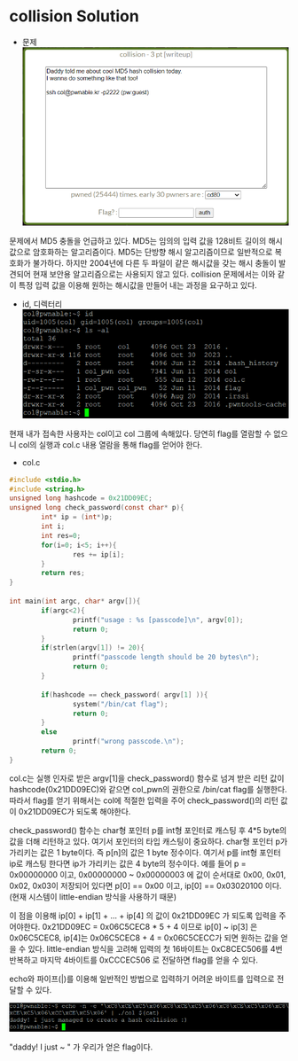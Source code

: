 collision Solution
====================
- 문제
![](./images/1.png)

문제에서 MD5 충돌을 언급하고 있다. MD5는 임의의 입력 값을 128비트 길이의 해시값으로 암호화하는 알고리즘이다. MD5는 단방향 해시 알고리즘이므로 일반적으로 복호화가 불가하다. 하지만 2004년에 다른 두 파일이 같은 해시값을 갖는 해시 충돌이 발견되어 현재 보안용 알고리즘으로는 사용되지 않고 있다. collision 문제에서는 이와 같이 특정 입력 값을 이용해 원하는 해시값을 만들어 내는 과정을 요구하고 있다.

- id, 디렉터리
![](./images/2.png)

현재 내가 접속한 사용자는 col이고 col 그룹에 속해있다. 당연히 flag를 열람할 수 없으니 col의 실행과 col.c 내용 열람을 통해 flag를 얻어야 한다.

- col.c
```c
#include <stdio.h>
#include <string.h>
unsigned long hashcode = 0x21DD09EC;
unsigned long check_password(const char* p){
        int* ip = (int*)p;
        int i;
        int res=0;
        for(i=0; i<5; i++){
                res += ip[i];
        }
        return res;
}

int main(int argc, char* argv[]){
        if(argc<2){
                printf("usage : %s [passcode]\n", argv[0]);
                return 0;
        }
        if(strlen(argv[1]) != 20){
                printf("passcode length should be 20 bytes\n");
                return 0;
        }

        if(hashcode == check_password( argv[1] )){
                system("/bin/cat flag");
                return 0;
        }
        else
                printf("wrong passcode.\n");
        return 0;
}
```

col.c는 실행 인자로 받은 argv[1]을 check_password() 함수로 넘겨 받은 리턴 값이 hashcode(0x21DD09EC)와 같으면 col_pwn의 권한으로 /bin/cat flag를 실행한다. 따라서 flag를 얻기 위해서는 col에 적절한 입력을 주어 check_password()의 리턴 값이 0x21DD09EC가 되도록 해야한다.

check_password() 함수는 char형 포인터 p를 int형 포인터로 캐스팅 후 4*5 byte의 값을 더해 리턴하고 있다. 여기서 포인터의 타입 캐스팅이 중요하다. char형 포인터 p가 가리키는 값은 1 byte이다. 즉 p[n]의 값은 1 byte 정수이다. 여기서 p를 int형 포인터 ip로 캐스팅 한다면 ip가 가리키는 값은 4 byte의 정수이다. 예를 들어 p = 0x00000000 이고, 0x00000000 ~ 0x00000003 에 값이 순서대로 0x00, 0x01, 0x02, 0x03이 저장되어 있다면 p[0] == 0x00 이고, ip[0] == 0x03020100 이다. (현재 시스템이 little-endian 방식을 사용하기 때문)

이 점을 이용해 ip[0] + ip[1] + ... + ip[4] 의 값이 0x21DD09EC 가 되도록 입력을 주어야한다. 0x21DD09EC = 0x06C5CEC8 * 5 + 4 이므로 ip[0] ~ ip[3] 은 0x06C5CEC8, ip[4]는 0x06C5CEC8 + 4 = 0x06C5CECC가 되면 원하는 값을 얻을 수 있다. little-endian 방식을 고려해 입력의 첫 16바이트는 0xC8CEC506를 4번 반복하고 마지막 4바이트를 0xCCCEC506 로 전달하면 flag를 얻을 수 있다. 

echo와 파이프(|)를 이용해 일반적인 방법으로 입력하기 어려운 바이트를 입력으로 전달할 수 있다.

![](./images/3.png)

"daddy! I just ~ " 가 우리가 얻은 flag이다.